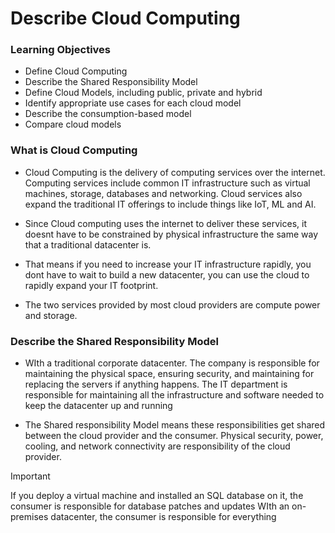 # Describe Cloud Computing 


### Learning Objectives 
- Define Cloud Computing
- Describe the Shared Responsibility Model
- Define Cloud Models, including public, private and hybrid
- Identify appropriate use cases for each cloud model
- Describe the consumption-based model
- Compare cloud models


### What is Cloud Computing 
- Cloud Computing is the delivery of computing services over the internet. Computing services include common IT infrastructure such as virtual machines, storage, databases and networking. Cloud services also expand the traditional IT offerings to include things like IoT, ML and AI.

- Since Cloud computing uses the internet to deliver these services, it doesnt have to be constrained by physical infrastructure the same way that a traditional datacenter is.

- That means if you need to increase your IT infrastructure rapidly, you dont have to wait to build a new datacenter, you can use the cloud to rapidly expand your IT footprint.

- The two services provided by most cloud providers are compute power and storage.


### Describe the Shared Responsibility Model 

- WIth a traditional corporate datacenter. The company is responsible for maintaining the physical space, ensuring security, and maintaining for replacing the servers if anything happens. The IT department is responsible for maintaining all the infrastructure and software needed to keep the datacenter up and running 

- The Shared responsibility Model means these responsibilities get shared between the cloud provider and the consumer. Physical security, power, cooling, and network connectivity are responsibility of the cloud provider.

> [!IMPORTANT]
> If you deploy a virtual machine and installed an SQL database on it, the consumer is responsible for database patches and updates
> WIth an on-premises datacenter, the consumer is responsible for everything
